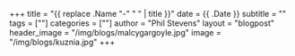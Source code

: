 +++
title = "{{ replace .Name "-" " " | title }}"
date = {{ .Date }}
subtitle = ""
tags = [""]
categories = [""]
author = "Phil Stevens"
layout = "blogpost"
header_image = "/img/blogs/malcygargoyle.jpg"
image = "/img/blogs/kuznia.jpg"
+++

